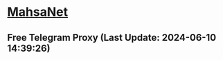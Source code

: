 
# [MahsaNet](https://t.me/mahsa_net)
## Free Telegram Proxy (Last Update: 2024-06-10 14:39:26)

    